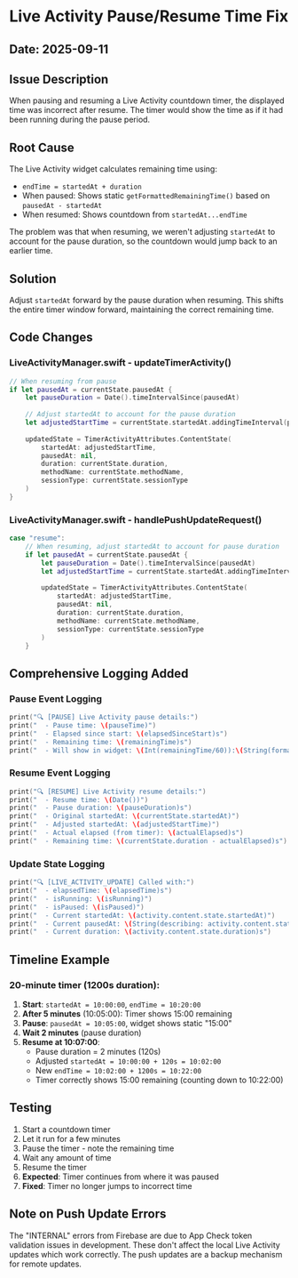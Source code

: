 # Live Activity Pause/Resume Time Fix

## Date: 2025-09-11

## Issue Description
When pausing and resuming a Live Activity countdown timer, the displayed time was incorrect after resume. The timer would show the time as if it had been running during the pause period.

## Root Cause
The Live Activity widget calculates remaining time using:
- `endTime = startedAt + duration`
- When paused: Shows static `getFormattedRemainingTime()` based on `pausedAt - startedAt`
- When resumed: Shows countdown from `startedAt...endTime`

The problem was that when resuming, we weren't adjusting `startedAt` to account for the pause duration, so the countdown would jump back to an earlier time.

## Solution
Adjust `startedAt` forward by the pause duration when resuming. This shifts the entire timer window forward, maintaining the correct remaining time.

## Code Changes

### LiveActivityManager.swift - updateTimerActivity()

```swift
// When resuming from pause
if let pausedAt = currentState.pausedAt {
    let pauseDuration = Date().timeIntervalSince(pausedAt)
    
    // Adjust startedAt to account for the pause duration
    let adjustedStartTime = currentState.startedAt.addingTimeInterval(pauseDuration)
    
    updatedState = TimerActivityAttributes.ContentState(
        startedAt: adjustedStartTime,
        pausedAt: nil,
        duration: currentState.duration,
        methodName: currentState.methodName,
        sessionType: currentState.sessionType
    )
}
```

### LiveActivityManager.swift - handlePushUpdateRequest()

```swift
case "resume":
    // When resuming, adjust startedAt to account for pause duration
    if let pausedAt = currentState.pausedAt {
        let pauseDuration = Date().timeIntervalSince(pausedAt)
        let adjustedStartTime = currentState.startedAt.addingTimeInterval(pauseDuration)
        
        updatedState = TimerActivityAttributes.ContentState(
            startedAt: adjustedStartTime,
            pausedAt: nil,
            duration: currentState.duration,
            methodName: currentState.methodName,
            sessionType: currentState.sessionType
        )
    }
```

## Comprehensive Logging Added

### Pause Event Logging
```swift
print("🔍 [PAUSE] Live Activity pause details:")
print("  - Pause time: \(pauseTime)")
print("  - Elapsed since start: \(elapsedSinceStart)s")
print("  - Remaining time: \(remainingTime)s")
print("  - Will show in widget: \(Int(remainingTime/60)):\(String(format: "%02d", Int(remainingTime) % 60))")
```

### Resume Event Logging
```swift
print("🔍 [RESUME] Live Activity resume details:")
print("  - Resume time: \(Date())")
print("  - Pause duration: \(pauseDuration)s")
print("  - Original startedAt: \(currentState.startedAt)")
print("  - Adjusted startedAt: \(adjustedStartTime)")
print("  - Actual elapsed (from timer): \(actualElapsed)s")
print("  - Remaining time: \(currentState.duration - actualElapsed)s")
```

### Update State Logging
```swift
print("🔍 [LIVE_ACTIVITY_UPDATE] Called with:")
print("  - elapsedTime: \(elapsedTime)s")
print("  - isRunning: \(isRunning)")
print("  - isPaused: \(isPaused)")
print("  - Current startedAt: \(activity.content.state.startedAt)")
print("  - Current pausedAt: \(String(describing: activity.content.state.pausedAt))")
print("  - Current duration: \(activity.content.state.duration)s")
```

## Timeline Example

### 20-minute timer (1200s duration):
1. **Start**: `startedAt = 10:00:00`, `endTime = 10:20:00`
2. **After 5 minutes** (10:05:00): Timer shows 15:00 remaining
3. **Pause**: `pausedAt = 10:05:00`, widget shows static "15:00"
4. **Wait 2 minutes** (pause duration)
5. **Resume at 10:07:00**:
   - Pause duration = 2 minutes (120s)
   - Adjusted `startedAt = 10:00:00 + 120s = 10:02:00`
   - New `endTime = 10:02:00 + 1200s = 10:22:00`
   - Timer correctly shows 15:00 remaining (counting down to 10:22:00)

## Testing
1. Start a countdown timer
2. Let it run for a few minutes
3. Pause the timer - note the remaining time
4. Wait any amount of time
5. Resume the timer
6. **Expected**: Timer continues from where it was paused
7. **Fixed**: Timer no longer jumps to incorrect time

## Note on Push Update Errors
The "INTERNAL" errors from Firebase are due to App Check token validation issues in development. These don't affect the local Live Activity updates which work correctly. The push updates are a backup mechanism for remote updates.